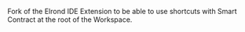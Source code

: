 Fork of the Elrond IDE Extension to be able to use shortcuts with Smart Contract at the root of the Workspace.
